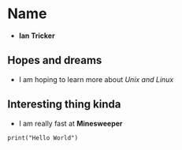 # Name
+ **Ian Tricker**

## Hopes and dreams
+ I am hoping to learn more about _Unix and Linux_

## Interesting thing kinda
+ I am really fast at **Minesweeper**

```
print("Hello World")
```

